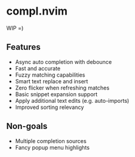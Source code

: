# compl.nvim
WIP =)

## Features
- Async auto completion with debounce
- Fast and accurate
- Fuzzy matching capabilities
- Smart text replace and insert
- Zero flicker when refreshing matches
- Basic snippet expansion support
- Apply additional text edits (e.g. auto-imports)
- Improved sorting relevancy

## Non-goals
- Multiple completion sources
- Fancy popup menu highlights
